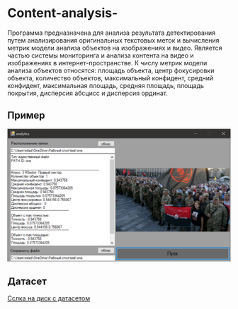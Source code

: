 # Content-analysis-
Программа предназначена для анализа результата детектирования путем анализирования оригинальных текстовых меток и вычисления метрик модели анализа объектов на изображениях и видео. Является частью системы мониторинга и анализа контента на видео и изображениях в интернет-пространстве. К числу метрик модели анализа объектов относятся: площадь объекта, центр фокусировки объекта, количество объектов, максимальный конфидент, средний конфидент, максимальная площадь, средняя площадь, площадь покрытия, дисперсия абсцисс и дисперсия ординат.

## Пример
![](https://github.com/MiladaKrapivina/Content-analysis-/blob/main/example.png)

## Датасет
[Сслка на диск с датасетом](https://drive.google.com/open?id=16Z8XPjHVE1wrXB326C6hcZY9-SPzrReK&usp=drive_fs)
